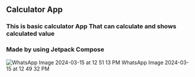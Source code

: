 ## Calculator App

### This is basic calculator App That can calculate and shows calculated value

### Made by using Jetpack Compose

![![WhatsApp Image 2024-03-15 at 12 51 13 PM](https://github.com/ShivangiTiwari10/Calculator/assets/123884896/129e21c6-7cda-4769-97e0-9f9f61ee62e5)
WhatsApp Image 2024-03-15 at 12 49 32 PM](https://github.com/ShivangiTiwari10/Calculator/assets/123884896/d4faa758-771b-46f6-a7d4-849073a0b750)

